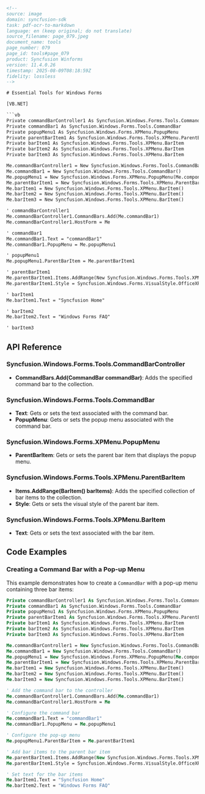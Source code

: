 ```html
<!-- 
source: image
domain: syncfusion-sdk
task: pdf-ocr-to-markdown
language: en (keep original; do not translate)
source_filename: page_079.jpeg
document_name: tools
page_number: 079
page_id: tools#page_079
product: Syncfusion Winforms
version: 11.4.0.26
timestamp: 2025-08-09T08:18:59Z
fidelity: lossless
-->

# Essential Tools for Windows Forms

[VB.NET]

```vb
Private commandBarController1 As Syncfusion.Windows.Forms.Tools.CommandBarController
Private commandBar1 As Syncfusion.Windows.Forms.Tools.CommandBar
Private popupMenu1 As Syncfusion.Windows.Forms.XPMenu.PopupMenu
Private parentBarItem1 As Syncfusion.Windows.Forms.Tools.XPMenu.ParentBarItem
Private barItem1 As Syncfusion.Windows.Forms.Tools.XPMenu.BarItem
Private barItem2 As Syncfusion.Windows.Forms.Tools.XPMenu.BarItem
Private barItem3 As Syncfusion.Windows.Forms.Tools.XPMenu.BarItem

Me.commandBarController1 = New Syncfusion.Windows.Forms.Tools.CommandBarController(Me.components)
Me.commandBar1 = New Syncfusion.Windows.Forms.Tools.CommandBar()
Me.popupMenu1 = New Syncfusion.Windows.Forms.XPMenu.PopupMenu(Me.components)
Me.parentBarItem1 = New Syncfusion.Windows.Forms.Tools.XPMenu.ParentBarItem()
Me.barItem1 = New Syncfusion.Windows.Forms.Tools.XPMenu.BarItem()
Me.barItem2 = New Syncfusion.Windows.Forms.Tools.XPMenu.BarItem()
Me.barItem3 = New Syncfusion.Windows.Forms.Tools.XPMenu.BarItem()

' commandBarController1
Me.commandBarController1.CommandBars.Add(Me.commandBar1)
Me.commandBarController1.HostForm = Me

' commandBar1
Me.commandBar1.Text = "commandBar1"
Me.commandBar1.PopupMenu = Me.popupMenu1

' popupMenu1
Me.popupMenu1.ParentBarItem = Me.parentBarItem1

' parentBarItem1
Me.parentBarItem1.Items.AddRange(New Syncfusion.Windows.Forms.Tools.XPMenu.BarItem() {Me.barItem1, Me.barItem2, Me.barItem3})
Me.parentBarItem1.Style = Syncfusion.Windows.Forms.VisualStyle.OfficeXP

' barItem1
Me.barItem1.Text = "Syncfusion Home"

' barItem2
Me.barItem2.Text = "Windows Forms FAQ"

' barItem3
```

## API Reference

### Syncfusion.Windows.Forms.Tools.CommandBarController
- **CommandBars.Add(CommandBar commandBar)**: Adds the specified command bar to the collection.

### Syncfusion.Windows.Forms.Tools.CommandBar
- **Text**: Gets or sets the text associated with the command bar.
- **PopupMenu**: Gets or sets the popup menu associated with the command bar.

### Syncfusion.Windows.Forms.XPMenu.PopupMenu
- **ParentBarItem**: Gets or sets the parent bar item that displays the popup menu.

### Syncfusion.Windows.Forms.Tools.XPMenu.ParentBarItem
- **Items.AddRange(BarItem() barItems)**: Adds the specified collection of bar items to the collection.
- **Style**: Gets or sets the visual style of the parent bar item.

### Syncfusion.Windows.Forms.Tools.XPMenu.BarItem
- **Text**: Gets or sets the text associated with the bar item.

## Code Examples

### Creating a Command Bar with a Pop-up Menu

This example demonstrates how to create a `CommandBar` with a pop-up menu containing three bar items:

```vb
Private commandBarController1 As Syncfusion.Windows.Forms.Tools.CommandBarController
Private commandBar1 As Syncfusion.Windows.Forms.Tools.CommandBar
Private popupMenu1 As Syncfusion.Windows.Forms.XPMenu.PopupMenu
Private parentBarItem1 As Syncfusion.Windows.Forms.Tools.XPMenu.ParentBarItem
Private barItem1 As Syncfusion.Windows.Forms.Tools.XPMenu.BarItem
Private barItem2 As Syncfusion.Windows.Forms.Tools.XPMenu.BarItem
Private barItem3 As Syncfusion.Windows.Forms.Tools.XPMenu.BarItem

Me.commandBarController1 = New Syncfusion.Windows.Forms.Tools.CommandBarController(Me.components)
Me.commandBar1 = New Syncfusion.Windows.Forms.Tools.CommandBar()
Me.popupMenu1 = New Syncfusion.Windows.Forms.XPMenu.PopupMenu(Me.components)
Me.parentBarItem1 = New Syncfusion.Windows.Forms.Tools.XPMenu.ParentBarItem()
Me.barItem1 = New Syncfusion.Windows.Forms.Tools.XPMenu.BarItem()
Me.barItem2 = New Syncfusion.Windows.Forms.Tools.XPMenu.BarItem()
Me.barItem3 = New Syncfusion.Windows.Forms.Tools.XPMenu.BarItem()

' Add the command bar to the controller
Me.commandBarController1.CommandBars.Add(Me.commandBar1)
Me.commandBarController1.HostForm = Me

' Configure the command bar
Me.commandBar1.Text = "commandBar1"
Me.commandBar1.PopupMenu = Me.popupMenu1

' Configure the pop-up menu
Me.popupMenu1.ParentBarItem = Me.parentBarItem1

' Add bar items to the parent bar item
Me.parentBarItem1.Items.AddRange(New Syncfusion.Windows.Forms.Tools.XPMenu.BarItem() {Me.barItem1, Me.barItem2, Me.barItem3})
Me.parentBarItem1.Style = Syncfusion.Windows.Forms.VisualStyle.OfficeXP

' Set text for the bar items
Me.barItem1.Text = "Syncfusion Home"
Me.barItem2.Text = "Windows Forms FAQ"
```

<!-- tags: [Syncfusion Winforms, CommandBar, Pop-up Menu, BarItem] keywords: [commandBarController, commandBar, popupMenu, parentBarItem, barItem] -->
```